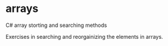 # arrays
C# array storting and searching methods

Exercises in searching and reorgainizing the elements in arrays.
